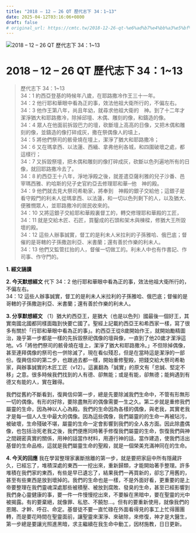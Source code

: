 ```yaml
---
title: "2018 – 12 – 26 QT 歷代志下 34：1~13"
date: 2025-04-12T03:16:06+0800
draft: false
# original_url: https://cmtc.tw/2018-12-26-qt-%e6%ad%b7%e4%bb%a3%e5%bf%97%e4%b8%8b-34%ef%bc%9a113
---
```


![2018 – 12 – 26 QT 歷代志下 34：1\~13](/images/qt.jpg   "2018 – 12 – 26 QT 歷代志下 34：1\~13")

# 2018 – 12 – 26 QT 歷代志下 34：1\~13

> 歷代志下 34：1\~13  
> 34：1 約西亞登基的時候年八歲，在耶路撒冷作王三十一年。  
> 34：2 他行耶和華眼中看為正的事，效法他祖大衛所行的，不偏左右。  
> 34：3 他作王第八年，尚且年幼，就尋求他祖大衛的　神。到了十二年才潔淨猶大和耶路撒冷，除掉邱壇、木偶、雕刻的像，和鑄造的像。  
> 34：4 眾人在他面前拆毀巴力的壇，砍斷壇上高高的日像，又把木偶和雕刻的像，並鑄造的像打碎成灰，撒在祭偶像人的墳上，  
> 34：5 將他們祭司的骸骨燒在壇上，潔淨了猶大和耶路撒冷；  
> 34：6 又在瑪拿西、以法蓮、西緬、拿弗他利各城，和四圍破壞之處，都這樣行；  
> 34：7 又拆毀祭壇，把木偶和雕刻的像打碎成灰，砍斷以色列遍地所有的日像，就回耶路撒冷去了。  
> 34：8 約西亞王十八年，淨地淨殿之後，就差遣亞薩利雅的兒子沙番、邑宰瑪西雅、約哈斯的兒子史官約亞去修理耶和華─他　神的殿。  
> 34：9 他們就去見大祭司希勒家，將奉到　神殿的銀子交給他；這銀子是看守殿門的利未人從瑪拿西、以法蓮，和一切以色列剩下的人，以及猶大、便雅憫眾人，並耶路撒冷的居民收來的。  
> 34：10 又將這銀子交給耶和華殿裏督工的，轉交修理耶和華殿的工匠，  
> 34：11 就是交給木匠、石匠，買鑿成的石頭和架木與棟樑，修猶大王所毀壞的殿。  
> 34：12 這些人辦事誠實，督工的是利未人米拉利的子孫雅哈、俄巴底；督催的是哥轄的子孫撒迦利亞、米書蘭；還有善於作樂的利未人。  
> 34：13 他們又監管扛抬的人，督催一切做工的。利未人中也有作書記、作司事、作守門的。

**1. 經文誦讀**

**2.  今天默想經文**
代下 34：2 他行耶和華眼中看為正的事，效法他祖大衛所行的，不偏左右。  
34：12 這些人辦事誠實，督工的是利未人米拉利的子孫雅哈、俄巴底；督催的是哥轄的子孫撒迦利亞、米書蘭；還有善於作樂的利未人。

**3. 分享默想經文**
（1）猶大約西亞王，是猶大（也是以色列）國最後一個好王，其實南國北國都同樣面臨到快要亡國了。聖經上記載約西亞王和希西家一樣，寫了很多有關於「行耶和華眼中看為正的事」。約西亞王從8歲開始作王，就開始勵精圖治，幾乎第一步都是一樣的先拆毀祭祀偶像的壇與像，一直到了他20歲才潔淨這地。v5「將他們祭司的骸骨燒在壇上，潔淨了猶大和耶路撒冷。」不但除掉偶像，甚至連拜偶像的祭司也一併除滅了，現在看似殘忍，但是在當時這是潔淨的一部份。復興信仰的第二步，也跟過去都一樣，開始重修聖殿，把錢交給大祭司希勒家，與辦事誠實的木匠工匠（v12）。這裏翻為「誠實」的原文有「忠誠、堅定不移」之意。很多時候我們找到的人有德、卻無能；或是有能，卻無德；能夠遇到有德又有能的人，實在難得。

我們從舊約不斷看到，復興信仰第一步，總是先要除滅我們生命中，不管有形無形一切的偶像。有形的好除，要除盡無形的偶像需要一生之久。第二步就是重修我們屬靈的生命，因為神以人心為殿。我們的生命因為各樣的偶像，與老我，其實老我才是每一個人人生中最大的偶像。因為這些偶像，我們屬靈的的生命一再被玷污，被破壞，生命殘破不堪，屬靈的生命一定會影響到我們的全人各方面。因此除盡偶像，也包括治死老我之後，我們便應同時著手修復我們屬靈的生命，恢復我們與神之間親密真實的關係，用神的話當作材料，用遵行神的話，當作建造，使我們活出基督的生命品格，這就是我們屬靈生命的聖殿，就是一個榮美充滿神同在的生命。

**4. 今天的回應**
我在學習整理家裏斷捨離的第一步，就是要把家庭中所有隱藏許久，已經忘了，堆積深處的東西一一挖出來，重新歸類，才能開始著手整理。許多堆積在我們家的東西，有些是早已遺忘了，結果我們一再買新的，卻忘了用舊的，甚至有些東西是放到壞掉的。我們的生命也是一樣，不是外面好看，更重要的是上帝要整理在我們靈魂深處那些被積壓、被放到腐敗、發臭的生命，甚至已經影響到我們身心靈健康的事，要一件一件慢慢挖出來，不要躲在黑暗中，要在聖靈的光中被揭露。有的要棄絕，就像罪、私慾、不饒恕…。但有的要重新使用，就像我們的恩賜、才幹、呼召、命定。基督徒不要一直忙碌在外面看得見的事工上忙得團團轉，而是要花時間在聖靈面前，讓聖靈來潔淨、來破除，來修復，神才是大醫生，第一步總是要讓光照進黑暗，求主繼續在我生命中動工，因材施教，日日更新。
